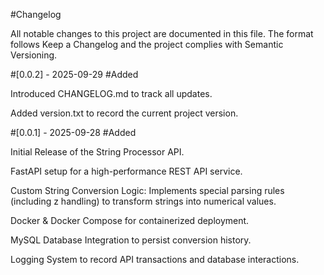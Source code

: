 #Changelog

All notable changes to this project are documented in this file.
The format follows Keep a Changelog and the project complies with Semantic Versioning.


#[0.0.2] - 2025-09-29
#Added

Introduced CHANGELOG.md to track all updates.

Added version.txt to record the current project version.

#[0.0.1] - 2025-09-28
#Added

Initial Release of the String Processor API.

FastAPI setup for a high-performance REST API service.

Custom String Conversion Logic: Implements special parsing rules (including z handling) to transform strings into numerical values.

Docker & Docker Compose for containerized deployment.

MySQL Database Integration to persist conversion history.

Logging System to record API transactions and database interactions.